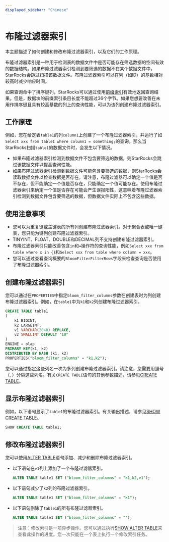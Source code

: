 ```yaml
---
displayed_sidebar: "Chinese"
---
```


# 布隆过滤器索引

本主题描述了如何创建和修改布隆过滤器索引，以及它们的工作原理。

布隆过滤器索引是一种用于检测表的数据文件中是否可能存在筛选数据的空间有效的数据结构。如果布隆过滤器索引检测到要筛选的数据不在某个数据文件中，StarRocks会跳过扫描该数据文件。布隆过滤器索引可以在列（如ID）的基数相对较高时减少响应时间。

如果查询命中了排序键列，StarRocks可以通过使用[前缀索引](../table_design/Sort_key.md)有效地返回查询结果。但是，数据块的前缀索引条目长度不能超过36个字节。如果您想要改善在未用作排序键且具有较高基数的列上的查询性能，可以为该列创建布隆过滤器索引。

## 工作原理

例如，您在给定表`table1`的列`column1`上创建了一个布隆过滤器索引，并运行了如`Select xxx from table1 where column1 = something;`的查询。那么当StarRocks扫描`table1`的数据文件时，会发生以下情况。

- 如果布隆过滤器索引检测到数据文件不包含要筛选的数据，则StarRocks会跳过该数据文件以提高查询性能。
- 如果布隆过滤器索引检测到数据文件可能包含要筛选的数据，则StarRocks会读取数据文件以检查数据是否存在。请注意，布隆过滤器可以确定一个值是否不存在，但不能确定一个值是否存在，只能确定一个值可能存在。使用布隆过滤器索引来确定一个值是否存在可能会产生误报阳性，这意味着布隆过滤器索引检测到数据文件包含要筛选的数据，但数据文件实际上不包含这些数据。

## 使用注意事项

- 您可以为重复键或主键表的所有列创建布隆过滤器索引。对于聚合表或唯一键表，您只能为键列创建布隆过滤器索引。
- TINYINT、FLOAT、DOUBLE和DECIMAL列不支持创建布隆过滤器索引。
- 布隆过滤器索引只能改善包含`in`和`=`操作符的查询性能，例如`Select xxx from table where x in {}`和`Select xxx from table where column = xxx`。
- 您可以通过查看查询概要的`BloomFilterFilterRows`字段来检查查询是否使用了布隆过滤器索引。

## 创建布隆过滤器索引

您可以通过在`PROPERTIES`中指定`bloom_filter_columns`参数在创建表时为列创建布隆过滤器索引。例如，在`table1`中为`k1`和`k2`列创建布隆过滤器索引。

```SQL
CREATE TABLE table1
(
    k1 BIGINT,
    k2 LARGEINT,
    v1 VARCHAR(2048) REPLACE,
    v2 SMALLINT DEFAULT "10"
)
ENGINE = olap
PRIMARY KEY(k1, k2)
DISTRIBUTED BY HASH (k1, k2)
PROPERTIES("bloom_filter_columns" = "k1,k2");
```

您可以通过指定这些列名一次为多列创建布隆过滤器索引。请注意，您需要用逗号（`,`）分隔这些列名。有关`CREATE TABLE`语句的其他参数描述，请参见[CREATE TABLE](../sql-reference/sql-statements/data-definition/CREATE_TABLE.md)。

## 显示布隆过滤器索引

例如，以下语句显示了`table1`的布隆过滤器索引。有关输出描述，请参见[SHOW CREATE TABLE](../sql-reference/sql-statements/data-manipulation/SHOW_CREATE_TABLE.md)。

```SQL
SHOW CREATE TABLE table1;
```

## 修改布隆过滤器索引

您可以使用[ALTER TABLE](../sql-reference/sql-statements/data-definition/ALTER_TABLE.md)语句添加、减少和删除布隆过滤器索引。

- 以下语句在`v1`列上添加了一个布隆过滤器索引。

    ```SQL
    ALTER TABLE table1 SET ("bloom_filter_columns" = "k1,k2,v1");
    ```

- 以下语句减少了`k2`列的布隆过滤器索引。
  
    ```SQL
    ALTER TABLE table1 SET ("bloom_filter_columns" = "k1");
    ```

- 以下语句删除了`table1`的所有布隆过滤器索引。

    ```SQL
    ALTER TABLE table1 SET ("bloom_filter_columns" = "");
    ```

> 注意：修改索引是一项异步操作。您可以通过执行[SHOW ALTER TABLE](../sql-reference/sql-statements/data-manipulation/SHOW_ALTER.md)来查看此操作的进度。您一次只能在一个表上执行一个修改索引任务。